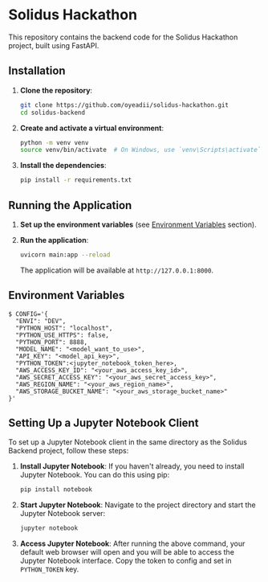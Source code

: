 # Solidus Hackathon

This repository contains the backend code for the Solidus Hackathon project, built using FastAPI.

## Installation

1. **Clone the repository**:
    ```bash
    git clone https://github.com/oyeadii/solidus-hackathon.git
    cd solidus-backend
    ```

2. **Create and activate a virtual environment**:
    ```bash
    python -m venv venv
    source venv/bin/activate  # On Windows, use `venv\Scripts\activate`
    ```

3. **Install the dependencies**:
    ```bash
    pip install -r requirements.txt
    ```

## Running the Application

1. **Set up the environment variables** (see [Environment Variables](#environment-variables) section).

2. **Run the application**:
    ```bash
    uvicorn main:app --reload
    ```

   The application will be available at `http://127.0.0.1:8000`.

## Environment Variables

```
$ CONFIG='{
  "ENVI": "DEV",
  "PYTHON_HOST": "localhost",
  "PYTHON_USE_HTTPS": false,
  "PYTHON_PORT": 8888,
  "MODEL_NAME": "<model_want_to_use>",
  "API_KEY": "<model_api_key>",
  "PYTHON_TOKEN":<jupyter_notebook_token_here>,
  "AWS_ACCESS_KEY_ID": "<your_aws_access_key_id>",
  "AWS_SECRET_ACCESS_KEY": "<your_aws_secret_access_key>",
  "AWS_REGION_NAME": "<your_aws_region_name>",
  "AWS_STORAGE_BUCKET_NAME": "<your_aws_storage_bucket_name>"
}'
``` 

## Setting Up a Jupyter Notebook Client

To set up a Jupyter Notebook client in the same directory as the Solidus Backend project, follow these steps:

1. **Install Jupyter Notebook**:
    If you haven't already, you need to install Jupyter Notebook. You can do this using pip:
    ```bash
    pip install notebook
    ```

2. **Start Jupyter Notebook**:
    Navigate to the project directory and start the Jupyter Notebook server:
    ```bash
    jupyter notebook
    ```

3. **Access Jupyter Notebook**:
    After running the above command, your default web browser will open and you will be able to access the Jupyter Notebook interface. Copy the token to config and set in `PYTHON_TOKEN` key.
